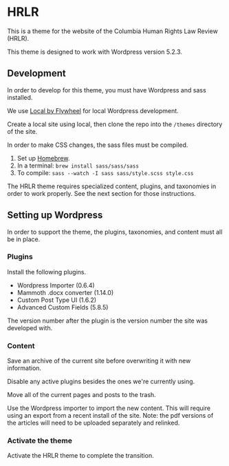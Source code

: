 HRLR
===

This is a theme for the website of the Columbia Human Rights Law Review (HRLR).

This theme is designed to work with Wordpress version 5.2.3.

Development
-----------
In order to develop for this theme, you must have Wordpress and sass installed.

We use [Local by Flywheel](https://localbyflywheel.com) for local Wordpress development.

Create a local site using local, then clone the repo into the `/themes` directory of the site.

In order to make CSS changes, the sass files must be compiled.

1. Set up [Homebrew](https://brew.sh/).
2. In a terminal: `brew install sass/sass/sass`
3. To compile: `sass --watch -I sass sass/style.scss style.css`

The HRLR theme requires specialized content, plugins, and taxonomies in order to work properly. See the next section for those instructions.


Setting up Wordpress
--------------------

In order to support the theme, the plugins, taxonomies, and content must all be in place.

### Plugins

Install the following plugins.

- Wordpress Importer (0.6.4)
- Mammoth .docx converter (1.14.0)
- Custom Post Type UI (1.6.2)
- Advanced Custom Fields (5.8.5)

The version number after the plugin is the version number the site was developed with.

### Content

Save an archive of the current site before overwriting it with new information.

Disable any active plugins besides the ones we're currently using.

Move all of the current pages and posts to the trash.

Use the Wordpress importer to import the new content. This will require using an export from a recent install of the site. Note: the pdf versions of the articles will need to be uploaded separately and relinked.

### Activate the theme

Activate the HRLR theme to complete the transition.
